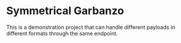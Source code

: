 # Symmetrical Garbanzo

This is a demonstration project that can handle different payloads in different formats through the same endpoint.

